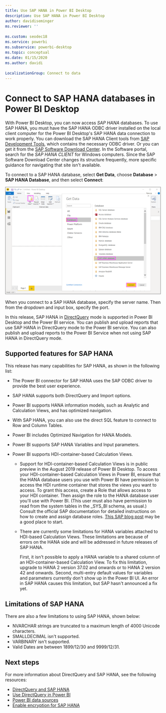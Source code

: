 ```yaml
---
title: Use SAP HANA in Power BI Desktop
description: Use SAP HANA in Power BI Desktop
author: davidiseminger
ms.reviewer: ''

ms.custom: seodec18
ms.service: powerbi
ms.subservice: powerbi-desktop
ms.topic: conceptual
ms.date: 01/15/2020
ms.author: davidi

LocalizationGroup: Connect to data
---
```

# Connect to SAP HANA databases in Power BI Desktop

With Power BI Desktop, you can now access *SAP HANA* databases. To use SAP HANA, you must have the SAP HANA ODBC driver installed on the local client computer for the Power BI Desktop's SAP HANA data connection to work properly. You can download the SAP HANA Client tools from [SAP Development Tools](https://tools.hana.ondemand.com/#hanatools), which contains the necessary ODBC driver. Or you can get it from the [SAP Software Download Center](https://support.sap.com/en/my-support/software-downloads.html). In the Software portal, search for the *SAP HANA CLIENT* for Windows computers. Since the SAP Software Download Center changes its structure frequently, more specific guidance for navigating that site isn't available.

To connect to a SAP HANA database, select **Get Data**, choose **Database** > **SAP HANA Database**, and then select **Connect**:

![SAP HANA Database, Get Data dialog box, Power BI Desktop](media/desktop-sap-hana/sap-hana-1.png)

When you connect to a SAP HANA database, specify the server name. Then from the dropdown and input box, specify the port.

In this release, SAP HANA in [DirectQuery](desktop-directquery-sap-hana.md) mode is supported in Power BI Desktop and the Power BI service. You can publish and upload reports that use SAP HANA in DirectQuery mode to the Power BI service. You can also publish and upload reports to the Power BI Service when not using SAP HANA in DirectQuery mode.

## Supported features for SAP HANA

This release has many capabilities for SAP HANA, as shown in the following list:

* The Power BI connector for SAP HANA uses the SAP ODBC driver to provide the best user experience.

* SAP HANA supports both DirectQuery and Import options.

* Power BI supports HANA information models, such as Analytic and Calculation Views, and has optimized navigation.

* With SAP HANA, you can also use the direct SQL feature to connect to Row and Column Tables.

* Power BI includes Optimized Navigation for HANA Models.

* Power BI supports SAP HANA Variables and Input parameters.

* Power BI supports HDI-container-based Calculation Views.

  * Support for HDI-container-based Calculation Views is in public preview in the August 2019 release of Power BI Desktop. To access your HDI-container-based Calculation Views in Power BI, ensure that the HANA database users you use with Power BI have permission to access the HDI runtime container that stores the views you want to access. To grant this access, create a Role that allows access to your HDI container. Then assign the role to the HANA database user you'll use with Power BI. (This user must also have permission to read from the system tables in the \_SYS\_BI schema, as usual.) Consult the official SAP documentation for detailed instructions on how to create and assign database roles. [This SAP blog post](https://blogs.sap.com/2018/01/24/the-easy-way-to-make-your-hdi-container-accessible-to-a-classic-database-user/) may be a good place to start.

  * There are currently some limitations for HANA variables attached to HDI-based Calculation Views. These limitations are because of errors on the HANA side and will be addressed in future releases of SAP HANA.
  
    First, it isn't possible to apply a HANA variable to a shared column of an HDI-container-based Calculation View. To fix this limitation, upgrade to HANA 2 version 37.02 and onwards or to HANA 2 version 42 and onwards. Second, multi-entry default values for variables and parameters currently don't show up in the Power BI UI. An error in SAP HANA causes this limitation, but SAP hasn't announced a fix yet.

## Limitations of SAP HANA

There are also a few limitations to using SAP HANA, shown below:

* NVARCHAR strings are truncated to a maximum length of 4000 Unicode characters.
* SMALLDECIMAL isn't supported.
* VARBINARY isn't supported.
* Valid Dates are between 1899/12/30 and 9999/12/31.

## Next steps

For more information about DirectQuery and SAP HANA, see the following resources:

* [DirectQuery and SAP HANA](desktop-directquery-sap-hana.md)
* [Use DirectQuery in Power BI](desktop-directquery-about.md)
* [Power BI data sources](power-bi-data-sources.md)
* [Enable encryption for SAP HANA](desktop-sap-hana-encryption.md)
